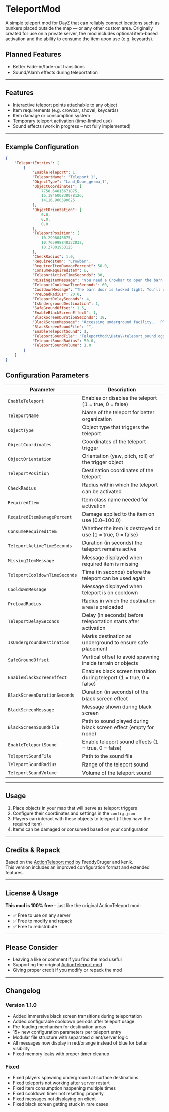 # TeleportMod

A simple teleport mod for DayZ that can reliably connect locations such as bunkers placed outside the map — or any other custom area. Originally created for use on a private server, the mod includes optional item-based activation and the ability to consume the item upon use (e.g. keycards).

## Planned Features

- Better Fade-in/fade-out transitions
- Sound/Alarm effects during teleportation

---

## Features

- Interactive teleport points attachable to any object
- Item requirements (e.g. crowbar, shovel, keycards)
- Item damage or consumption system
- Temporary teleport activation (time-limited use)
- Sound effects (work in progress – not fully implemented)

---

## Example Configuration

```json
{
    "TeleportEntries": [
        {
            "EnableTeleport": 1,
            "TeleportName": "Teleport 1",
            "ObjectType": "Land_Door_germa_1",
            "ObjectCoordinates": [
                7758.64013671875,
                16.184600830078126,
                14116.900390625
            ],
            "ObjectOrientation": [
                0.0,
                0.0,
                0.0
            ],
            "TeleportPosition": [
                10.2998046875,
                10.765998840332032,
                10.27001953125
            ],
            "CheckRadius": 1.0,
            "RequiredItem": "Crowbar",
            "RequiredItemDamagePercent": 50.0,
            "ConsumeRequiredItem": 0,
            "TeleportActiveTimeSeconds": 30,
            "MissingItemMessage": "You need a Crowbar to open the barn!",
            "TeleportCooldownTimeSeconds": 60,
            "CooldownMessage": "The barn door is locked tight. You'll need to wait before forcing it open again.",
            "PreLoadRadius": 20.0,
            "TeleportDelaySeconds": 4,
            "IsUndergroundDestination": 1,
            "SafeGroundOffset": 1.5,
            "EnableBlackScreenEffect": 1,
            "BlackScreenDurationSeconds": 18,
            "BlackScreenMessage": "Accessing underground facility... Please wait.",
            "BlackScreenSoundFile": "",
            "EnableTeleportSound": 1,
            "TeleportSoundFile": "TeleportMod\\Data\\teleport_sound.ogg",
            "TeleportSoundRadius": 50.0,
            "TeleportSoundVolume": 1.0
        }
    ]
}
```

## Configuration Parameters

| Parameter                     | Description                                                           |
| ----------------------------- | --------------------------------------------------------------------- |
| `EnableTeleport`              | Enables or disables the teleport (1 = true, 0 = false)                |
| `TeleportName`                | Name of the teleport for better organization                          |
| `ObjectType`                  | Object type that triggers the teleport                                |
| `ObjectCoordinates`           | Coordinates of the teleport trigger                                   |
| `ObjectOrientation`           | Orientation (yaw, pitch, roll) of the trigger object                  |
| `TeleportPosition`            | Destination coordinates of the teleport                               |
| `CheckRadius`                 | Radius within which the teleport can be activated                     |
| `RequiredItem`                | Item class name needed for activation                                 |
| `RequiredItemDamagePercent`   | Damage applied to the item on use (0.0–100.0)                         |
| `ConsumeRequiredItem`         | Whether the item is destroyed on use (1 = true, 0 = false)            |
| `TeleportActiveTimeSeconds`   | Duration (in seconds) the teleport remains active                     |
| `MissingItemMessage`          | Message displayed when required item is missing                       |
| `TeleportCooldownTimeSeconds` | Time (in seconds) before the teleport can be used again               |
| `CooldownMessage`             | Message displayed when teleport is on cooldown                        |
| `PreLoadRadius`               | Radius in which the destination area is preloaded                     |
| `TeleportDelaySeconds`        | Delay (in seconds) before teleportation starts after activation       |
| `IsUndergroundDestination`    | Marks destination as underground to ensure safe placement             |
| `SafeGroundOffset`            | Vertical offset to avoid spawning inside terrain or objects           |
| `EnableBlackScreenEffect`     | Enables black screen transition during teleport (1 = true, 0 = false) |
| `BlackScreenDurationSeconds`  | Duration (in seconds) of the black screen effect                      |
| `BlackScreenMessage`          | Message shown during black screen                                     |
| `BlackScreenSoundFile`        | Path to sound played during black screen effect (empty for none)      |
| `EnableTeleportSound`         | Enable teleport sound effects (1 = true, 0 = false)                   |
| `TeleportSoundFile`           | Path to the sound file                                                |
| `TeleportSoundRadius`         | Range of the teleport sound                                           |
| `TeleportSoundVolume`         | Volume of the teleport sound                                          |

---

## Usage

1. Place objects in your map that will serve as teleport triggers
2. Configure their coordinates and settings in the `config.json`
3. Players can interact with these objects to teleport (if they have the required item)
4. Items can be damaged or consumed based on your configuration

---

## Credits & Repack

Based on the [ActionTeleport mod](https://steamcommunity.com/sharedfiles/filedetails/?id=3405070168) by FreddyCruger and kenik.\
This version includes an improved configuration format and extended features.

---

## License & Usage

**This mod is 100% free** – just like the original ActionTeleport mod:

- ✅ Free to use on any server
- ✅ Free to modify and repack
- ✅ Free to redistribute

---

## Please Consider

- Leaving a like or comment if you find the mod useful
- Supporting the original [ActionTeleport mod](https://steamcommunity.com/sharedfiles/filedetails/?id=3405070168)
- Giving proper credit if you modify or repack the mod

---

## Changelog

### Version 1.1.0

- Added immersive black screen transitions during teleportation
- Added configurable cooldown periods after teleport usage
- Pre-loading mechanism for destination areas
- 15+ new configuration parameters per teleport entry
- Modular file structure with separated client/server logic
- All messages now display in red/orange instead of blue for better visibility
- Fixed memory leaks with proper timer cleanup

### Fixed

- Fixed players spawning underground at surface destinations
- Fixed teleports not working after server restart
- Fixed item consumption happening multiple times
- Fixed cooldown timer not resetting properly
- Fixed messages not displaying on client
- Fixed black screen getting stuck in rare cases
